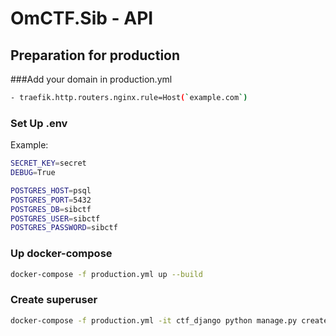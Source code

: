 # OmCTF.Sib - API

## Preparation for production
###Add your domain in production.yml
```bash
- traefik.http.routers.nginx.rule=Host(`example.com`)
```

### Set Up .env
Example:
```bash
SECRET_KEY=secret
DEBUG=True

POSTGRES_HOST=psql
POSTGRES_PORT=5432
POSTGRES_DB=sibctf
POSTGRES_USER=sibctf
POSTGRES_PASSWORD=sibctf
```

### Up docker-compose
```bash
docker-compose -f production.yml up --build
```

### Create superuser
```bash
docker-compose -f production.yml -it ctf_django python manage.py createsuperuser
```
